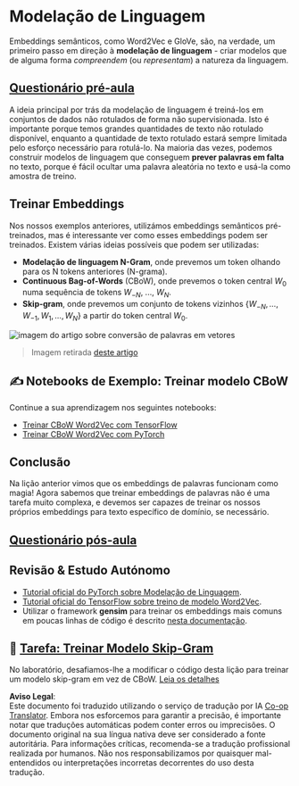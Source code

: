 <!--
CO_OP_TRANSLATOR_METADATA:
{
  "original_hash": "31b46ba1f3aa78578134d4829f88be53",
  "translation_date": "2025-08-24T08:54:47+00:00",
  "source_file": "lessons/5-NLP/15-LanguageModeling/README.md",
  "language_code": "pt"
}
-->
# Modelação de Linguagem

Embeddings semânticos, como Word2Vec e GloVe, são, na verdade, um primeiro passo em direção à **modelação de linguagem** - criar modelos que de alguma forma *compreendem* (ou *representam*) a natureza da linguagem.

## [Questionário pré-aula](https://ff-quizzes.netlify.app/en/ai/quiz/29)

A ideia principal por trás da modelação de linguagem é treiná-los em conjuntos de dados não rotulados de forma não supervisionada. Isto é importante porque temos grandes quantidades de texto não rotulado disponível, enquanto a quantidade de texto rotulado estará sempre limitada pelo esforço necessário para rotulá-lo. Na maioria das vezes, podemos construir modelos de linguagem que conseguem **prever palavras em falta** no texto, porque é fácil ocultar uma palavra aleatória no texto e usá-la como amostra de treino.

## Treinar Embeddings

Nos nossos exemplos anteriores, utilizámos embeddings semânticos pré-treinados, mas é interessante ver como esses embeddings podem ser treinados. Existem várias ideias possíveis que podem ser utilizadas:

* **Modelação de linguagem N-Gram**, onde prevemos um token olhando para os N tokens anteriores (N-grama).
* **Continuous Bag-of-Words** (CBoW), onde prevemos o token central $W_0$ numa sequência de tokens $W_{-N}$, ..., $W_N$.
* **Skip-gram**, onde prevemos um conjunto de tokens vizinhos {$W_{-N},\dots, W_{-1}, W_1,\dots, W_N$} a partir do token central $W_0$.

![imagem do artigo sobre conversão de palavras em vetores](../../../../../lessons/5-NLP/14-Embeddings/images/example-algorithms-for-converting-words-to-vectors.png)

> Imagem retirada [deste artigo](https://arxiv.org/pdf/1301.3781.pdf)

## ✍️ Notebooks de Exemplo: Treinar modelo CBoW

Continue a sua aprendizagem nos seguintes notebooks:

* [Treinar CBoW Word2Vec com TensorFlow](../../../../../lessons/5-NLP/15-LanguageModeling/CBoW-TF.ipynb)
* [Treinar CBoW Word2Vec com PyTorch](../../../../../lessons/5-NLP/15-LanguageModeling/CBoW-PyTorch.ipynb)

## Conclusão

Na lição anterior vimos que os embeddings de palavras funcionam como magia! Agora sabemos que treinar embeddings de palavras não é uma tarefa muito complexa, e devemos ser capazes de treinar os nossos próprios embeddings para texto específico de domínio, se necessário.

## [Questionário pós-aula](https://ff-quizzes.netlify.app/en/ai/quiz/30)

## Revisão & Estudo Autónomo

* [Tutorial oficial do PyTorch sobre Modelação de Linguagem](https://pytorch.org/tutorials/beginner/nlp/word_embeddings_tutorial.html).
* [Tutorial oficial do TensorFlow sobre treino de modelo Word2Vec](https://www.TensorFlow.org/tutorials/text/word2vec).
* Utilizar o framework **gensim** para treinar os embeddings mais comuns em poucas linhas de código é descrito [nesta documentação](https://pytorch.org/tutorials/beginner/nlp/word_embeddings_tutorial.html).

## 🚀 [Tarefa: Treinar Modelo Skip-Gram](lab/README.md)

No laboratório, desafiamos-lhe a modificar o código desta lição para treinar um modelo skip-gram em vez de CBoW. [Leia os detalhes](lab/README.md)

**Aviso Legal**:  
Este documento foi traduzido utilizando o serviço de tradução por IA [Co-op Translator](https://github.com/Azure/co-op-translator). Embora nos esforcemos para garantir a precisão, é importante notar que traduções automáticas podem conter erros ou imprecisões. O documento original na sua língua nativa deve ser considerado a fonte autoritária. Para informações críticas, recomenda-se a tradução profissional realizada por humanos. Não nos responsabilizamos por quaisquer mal-entendidos ou interpretações incorretas decorrentes do uso desta tradução.